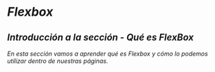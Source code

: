 # _Flexbox_

## _Introducción a la sección - Qué es FlexBox_

_En esta sección vamos a aprender qué es Flexbox y cómo lo podemos utilizar dentro de nuestras páginas._
